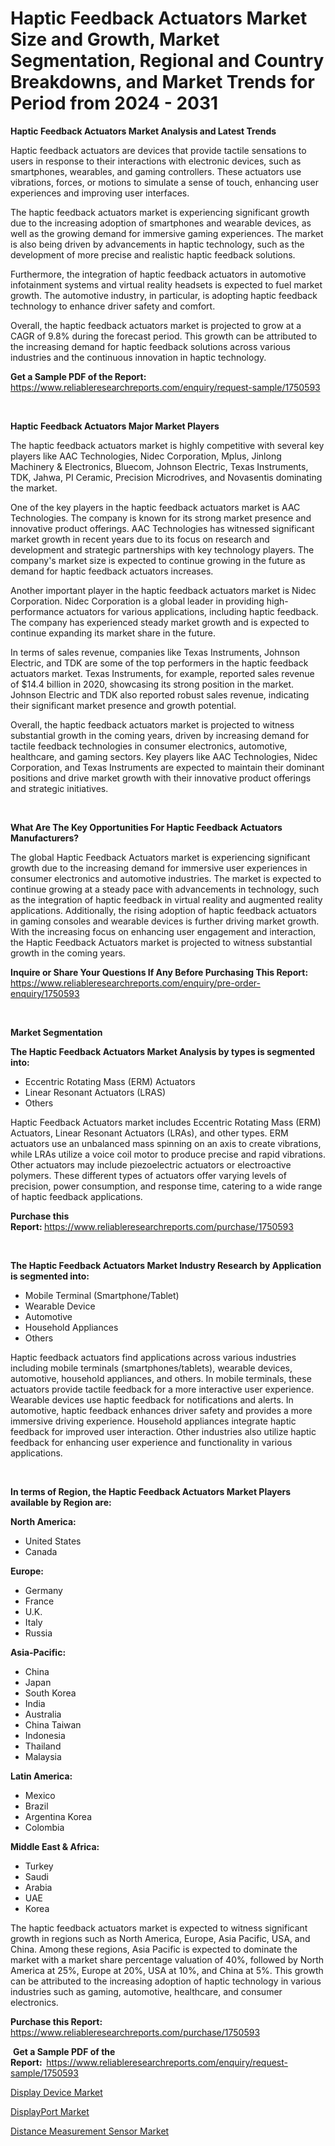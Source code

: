 <p><h1>Haptic Feedback Actuators Market Size and Growth, Market Segmentation, Regional and Country Breakdowns, and Market Trends for Period from 2024 -  2031</h1></p><p><strong>Haptic Feedback Actuators Market Analysis and Latest Trends</strong></p>
<p><p>Haptic feedback actuators are devices that provide tactile sensations to users in response to their interactions with electronic devices, such as smartphones, wearables, and gaming controllers. These actuators use vibrations, forces, or motions to simulate a sense of touch, enhancing user experiences and improving user interfaces.</p><p>The haptic feedback actuators market is experiencing significant growth due to the increasing adoption of smartphones and wearable devices, as well as the growing demand for immersive gaming experiences. The market is also being driven by advancements in haptic technology, such as the development of more precise and realistic haptic feedback solutions.</p><p>Furthermore, the integration of haptic feedback actuators in automotive infotainment systems and virtual reality headsets is expected to fuel market growth. The automotive industry, in particular, is adopting haptic feedback technology to enhance driver safety and comfort.</p><p>Overall, the haptic feedback actuators market is projected to grow at a CAGR of 9.8% during the forecast period. This growth can be attributed to the increasing demand for haptic feedback solutions across various industries and the continuous innovation in haptic technology.</p></p>
<p><strong>Get a Sample PDF of the Report:&nbsp;</strong> <a href="https://www.reliableresearchreports.com/enquiry/request-sample/1750593">https://www.reliableresearchreports.com/enquiry/request-sample/1750593</a></p>
<p>&nbsp;</p>
<p><strong>Haptic Feedback Actuators Major Market Players</strong></p>
<p><p>The haptic feedback actuators market is highly competitive with several key players like AAC Technologies, Nidec Corporation, Mplus, Jinlong Machinery & Electronics, Bluecom, Johnson Electric, Texas Instruments, TDK, Jahwa, PI Ceramic, Precision Microdrives, and Novasentis dominating the market.</p><p>One of the key players in the haptic feedback actuators market is AAC Technologies. The company is known for its strong market presence and innovative product offerings. AAC Technologies has witnessed significant market growth in recent years due to its focus on research and development and strategic partnerships with key technology players. The company's market size is expected to continue growing in the future as demand for haptic feedback actuators increases.</p><p>Another important player in the haptic feedback actuators market is Nidec Corporation. Nidec Corporation is a global leader in providing high-performance actuators for various applications, including haptic feedback. The company has experienced steady market growth and is expected to continue expanding its market share in the future.</p><p>In terms of sales revenue, companies like Texas Instruments, Johnson Electric, and TDK are some of the top performers in the haptic feedback actuators market. Texas Instruments, for example, reported sales revenue of $14.4 billion in 2020, showcasing its strong position in the market. Johnson Electric and TDK also reported robust sales revenue, indicating their significant market presence and growth potential.</p><p>Overall, the haptic feedback actuators market is projected to witness substantial growth in the coming years, driven by increasing demand for tactile feedback technologies in consumer electronics, automotive, healthcare, and gaming sectors. Key players like AAC Technologies, Nidec Corporation, and Texas Instruments are expected to maintain their dominant positions and drive market growth with their innovative product offerings and strategic initiatives.</p></p>
<p>&nbsp;</p>
<p><strong>What Are The Key Opportunities For Haptic Feedback Actuators Manufacturers?</strong></p>
<p><p>The global Haptic Feedback Actuators market is experiencing significant growth due to the increasing demand for immersive user experiences in consumer electronics and automotive industries. The market is expected to continue growing at a steady pace with advancements in technology, such as the integration of haptic feedback in virtual reality and augmented reality applications. Additionally, the rising adoption of haptic feedback actuators in gaming consoles and wearable devices is further driving market growth. With the increasing focus on enhancing user engagement and interaction, the Haptic Feedback Actuators market is projected to witness substantial growth in the coming years.</p></p>
<p><strong>Inquire or Share Your Questions If Any Before Purchasing This Report:</strong> <a href="https://www.reliableresearchreports.com/enquiry/pre-order-enquiry/1750593">https://www.reliableresearchreports.com/enquiry/pre-order-enquiry/1750593</a></p>
<p>&nbsp;</p>
<p><strong>Market Segmentation</strong></p>
<p><strong>The Haptic Feedback Actuators Market Analysis by types is segmented into:</strong></p>
<p><ul><li>Eccentric Rotating Mass (ERM) Actuators</li><li>Linear Resonant Actuators (LRAS)</li><li>Others</li></ul></p>
<p><p>Haptic Feedback Actuators market includes Eccentric Rotating Mass (ERM) Actuators, Linear Resonant Actuators (LRAs), and other types. ERM actuators use an unbalanced mass spinning on an axis to create vibrations, while LRAs utilize a voice coil motor to produce precise and rapid vibrations. Other actuators may include piezoelectric actuators or electroactive polymers. These different types of actuators offer varying levels of precision, power consumption, and response time, catering to a wide range of haptic feedback applications.</p></p>
<p><strong>Purchase this Report:&nbsp;</strong><a href="https://www.reliableresearchreports.com/purchase/1750593">https://www.reliableresearchreports.com/purchase/1750593</a></p>
<p>&nbsp;</p>
<p><strong>The Haptic Feedback Actuators Market Industry Research by Application is segmented into:</strong></p>
<p><ul><li>Mobile Terminal (Smartphone/Tablet)</li><li>Wearable Device</li><li>Automotive</li><li>Household Appliances</li><li>Others</li></ul></p>
<p><p>Haptic feedback actuators find applications across various industries including mobile terminals (smartphones/tablets), wearable devices, automotive, household appliances, and others. In mobile terminals, these actuators provide tactile feedback for a more interactive user experience. Wearable devices use haptic feedback for notifications and alerts. In automotive, haptic feedback enhances driver safety and provides a more immersive driving experience. Household appliances integrate haptic feedback for improved user interaction. Other industries also utilize haptic feedback for enhancing user experience and functionality in various applications.</p></p>
<p>&nbsp;</p>
<p><strong>In terms of Region, the Haptic Feedback Actuators Market Players available by Region are:</strong></p>
<p>
    <p> <strong> North America: </strong>
        <ul>
            <li>United States</li>
            <li>Canada</li>
        </ul>
        </p> 
    <p> <strong> Europe: </strong>
        <ul>
            <li>Germany</li>
            <li>France</li>
            <li>U.K.</li>
            <li>Italy</li>
            <li>Russia</li>
        </ul>
        </p> 
    <p> <strong> Asia-Pacific: </strong>
        <ul>
            <li>China</li>
            <li>Japan</li>
            <li>South Korea</li>
            <li>India</li>
            <li>Australia</li>
            <li>China Taiwan</li>
            <li>Indonesia</li>
            <li>Thailand</li>
            <li>Malaysia</li>
        </ul>
        </p> 
    <p> <strong> Latin America: </strong>
        <ul>
            <li>Mexico</li>
            <li>Brazil</li>
            <li>Argentina Korea</li>
            <li>Colombia</li>
        </ul>
        </p> 
    <p> <strong> Middle East & Africa: </strong>
        <ul>
            <li>Turkey</li>
            <li>Saudi</li>
            <li>Arabia</li>
            <li>UAE</li>
            <li>Korea</li>
        </ul>
    </p>
    </p>
<p><p>The haptic feedback actuators market is expected to witness significant growth in regions such as North America, Europe, Asia Pacific, USA, and China. Among these regions, Asia Pacific is expected to dominate the market with a market share percentage valuation of 40%, followed by North America at 25%, Europe at 20%, USA at 10%, and China at 5%. This growth can be attributed to the increasing adoption of haptic technology in various industries such as gaming, automotive, healthcare, and consumer electronics.</p></p>
<p><strong>Purchase this Report: </strong><a href="https://www.reliableresearchreports.com/purchase/1750593">https://www.reliableresearchreports.com/purchase/1750593</a></p>
<p>&nbsp;<strong>Get a Sample PDF of the Report:&nbsp;&nbsp;</strong><a href="https://www.reliableresearchreports.com/enquiry/request-sample/1750593">https://www.reliableresearchreports.com/enquiry/request-sample/1750593</a></p>
<p><strong></strong></p>
<p><p><a href="https://github.com/bobicer/Market-Research-Report-List-2/blob/main/display-device-market.md">Display Device Market</a></p><p><a href="https://github.com/timeliteaut/Market-Research-Report-List-2/blob/main/displayport-market.md">DisplayPort Market</a></p><p><a href="https://github.com/seekum/Market-Research-Report-List-2/blob/main/distance-measurement-sensor-market.md">Distance Measurement Sensor Market</a></p></p>